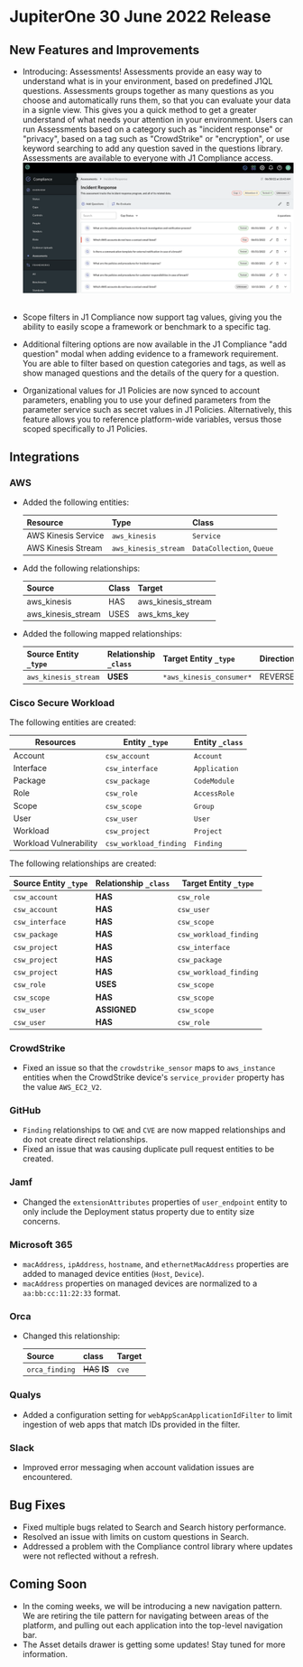 # JupiterOne 30 June 2022 Release

## New Features and Improvements
-  Introducing: Assessments! Assessments provide an easy way to understand what is in your environment, based on predefined J1QL questions. Assessments groups together as many questions as you choose and automatically runs them, so that you can evaluate your data in a signle view. This gives you a quick method to get a greater understand of what needs your attention in your environment. Users can run Assessments based on a category such as "incident response" or "privacy", based on a tag such as "CrowdStrike" or "encryption", or use keyword searching to add any question saved in the questions library. Assessments are available to everyone with J1 Compliance access.
   ​
   ![](../assets/rn-assessments.png) 
   ​

-  Scope filters in J1 Compliance now support tag values, giving you the ability to easily scope a framework or benchmark to a specific tag. 

-  Additional filtering options are now available in the J1 Compliance "add question" modal when adding evidence to a framework requirement. You are able to filter based on question categories and tags, as well as show managed questions and the details of the query for a question. 

-  Organizational values for J1 Policies are now synced to account parameters, enabling you to use your defined parameters from the parameter service such as secret values in J1 Policies. Alternatively, this feature allows you to reference platform-wide variables, versus those scoped specifically to J1 Policies. 

## Integrations

### AWS
- Added the following entities:

  | Resource            | Type                 | Class                     |
  | ------------------- | -------------------- | ------------------------- |
  | AWS Kinesis Service | `aws_kinesis`        | `Service`                 |
  | AWS Kinesis Stream  | `aws_kinesis_stream` | `DataCollection`, `Queue` |

- Add the following relationships:

  | Source             | Class | Target             |
  | ------------------ | ----- | ------------------ |
  | aws_kinesis        | HAS   | aws_kinesis_stream |
  | aws_kinesis_stream | USES  | aws_kms_key        |

- Added the following mapped relationships:

  | Source Entity `_type` | Relationship `_class` | Target Entity `_type`    | Direction |
  | --------------------- | --------------------- | ------------------------ | --------- |
  | `aws_kinesis_stream`  | **USES**              | `*aws_kinesis_consumer*` | REVERSE   |

### Cisco Secure Workload
The following entities are created:

| Resources              | Entity `_type`         | Entity `_class` |
| ---------------------- | ---------------------- | --------------- |
| Account                | `csw_account`          | `Account`       |
| Interface              | `csw_interface`        | `Application`   |
| Package                | `csw_package`          | `CodeModule`    |
| Role                   | `csw_role`             | `AccessRole`    |
| Scope                  | `csw_scope`            | `Group`         |
| User                   | `csw_user`             | `User`          |
| Workload               | `csw_project`          | `Project`       |
| Workload Vulnerability | `csw_workload_finding` | `Finding`       |

The following relationships are created:

| Source Entity `_type` | Relationship `_class` | Target Entity `_type`  |
| --------------------- | --------------------- | ---------------------- |
| `csw_account`         | **HAS**               | `csw_role`             |
| `csw_account`         | **HAS**               | `csw_user`             |
| `csw_interface`       | **HAS**               | `csw_scope`            |
| `csw_package`         | **HAS**               | `csw_workload_finding` |
| `csw_project`         | **HAS**               | `csw_interface`        |
| `csw_project`         | **HAS**               | `csw_package`          |
| `csw_project`         | **HAS**               | `csw_workload_finding` |
| `csw_role`            | **USES**              | `csw_scope`            |
| `csw_scope`           | **HAS**               | `csw_scope`            |
| `csw_user`            | **ASSIGNED**          | `csw_scope`            |
| `csw_user`            | **HAS**               | `csw_role`             |

### CrowdStrike
- Fixed an issue so that the `crowdstrike_sensor` maps to `aws_instance` entities when the CrowdStrike device's `service_provider` property has the value `AWS_EC2_V2`.

### GitHub
- `Finding` relationships to `CWE` and `CVE` are now mapped relationships and do not create direct relationships.
- Fixed an issue that was causing duplicate pull request entities to be created.

### Jamf
- Changed the `extensionAttributes` properties of `user_endpoint` entity to only include the Deployment status property due to entity size concerns.

### Microsoft 365
- `macAddress`, `ipAddress`, `hostname`, and `ethernetMacAddress` properties are added to managed device entities (`Host`, `Device`).
- `macAddress` properties on managed devices are normalized to a `aa:bb:cc:11:22:33` format.

### Orca
- Changed this relationship:

  | Source         | class          | Target |
  | -------------- | -------------- | ------ |
  | `orca_finding` | ~~HAS~~ **IS** | `cve`  |

### Qualys
- Added a configuration setting for `webAppScanApplicationIdFilter` to limit ingestion of web apps that match IDs provided in the filter.

### Slack
- Improved error messaging when account validation issues are encountered.

## Bug Fixes
- Fixed multiple bugs related to Search and Search history performance. 
- Resolved an issue with limits on custom questions in Search.
- Addressed a problem with the Compliance control library where updates were not reflected without a refresh.

## Coming Soon
- In the coming weeks, we will be introducing a new navigation pattern. We are retiring the tile pattern for navigating between areas of the platform, and pulling out each application into the top-level navigation bar. 
- The Asset details drawer is getting some updates! Stay tuned for more information. 

